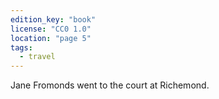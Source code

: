 ```yaml
---
edition_key: "book"
license: "CC0 1.0"
location: "page 5"
tags:
  - travel
---
```

Jane Fromonds went to the
court at Richemond.
